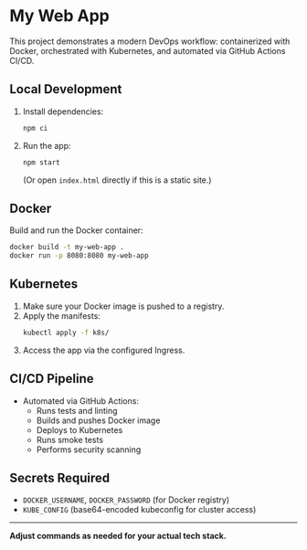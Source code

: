 # My Web App

This project demonstrates a modern DevOps workflow: containerized with Docker, orchestrated with Kubernetes, and automated via GitHub Actions CI/CD.

## Local Development

1. Install dependencies:
   ```sh
   npm ci
   ```
2. Run the app:
   ```sh
   npm start
   ```
   (Or open `index.html` directly if this is a static site.)

## Docker

Build and run the Docker container:
```sh
docker build -t my-web-app .
docker run -p 8080:8080 my-web-app
```

## Kubernetes

1. Make sure your Docker image is pushed to a registry.
2. Apply the manifests:
   ```sh
   kubectl apply -f k8s/
   ```
3. Access the app via the configured Ingress.

## CI/CD Pipeline

- Automated via GitHub Actions:
  - Runs tests and linting
  - Builds and pushes Docker image
  - Deploys to Kubernetes
  - Runs smoke tests
  - Performs security scanning

## Secrets Required
- `DOCKER_USERNAME`, `DOCKER_PASSWORD` (for Docker registry)
- `KUBE_CONFIG` (base64-encoded kubeconfig for cluster access)

---

**Adjust commands as needed for your actual tech stack.** 